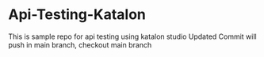 # Api-Testing-Katalon
This is sample repo for api testing using katalon studio
Updated Commit will push in main branch, checkout main branch
